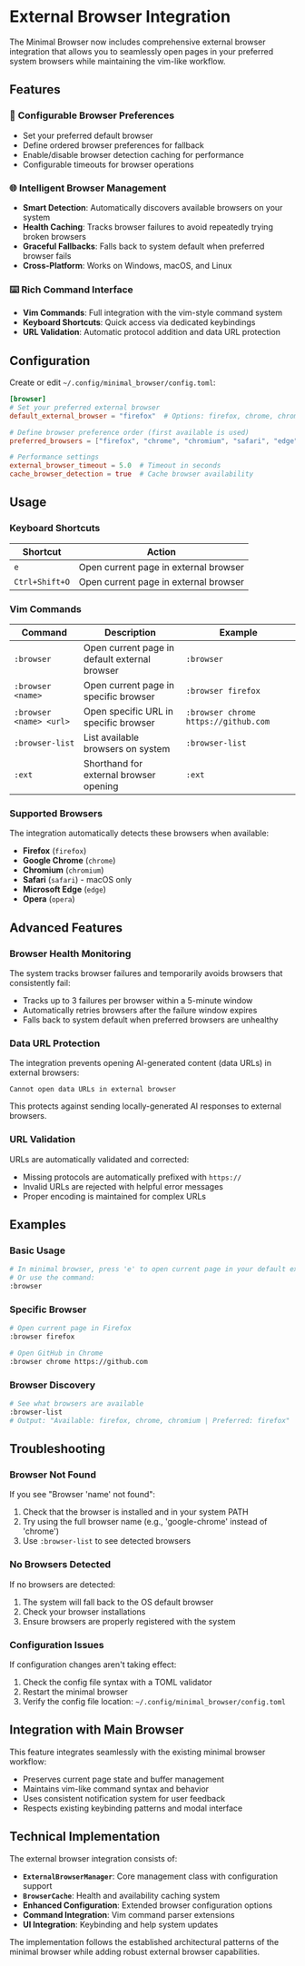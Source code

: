 # External Browser Integration

The Minimal Browser now includes comprehensive external browser integration that allows you to seamlessly open pages in your preferred system browsers while maintaining the vim-like workflow.

## Features

### 🔧 **Configurable Browser Preferences**
- Set your preferred default browser
- Define ordered browser preferences for fallback
- Enable/disable browser detection caching for performance
- Configurable timeouts for browser operations

### 🌐 **Intelligent Browser Management**
- **Smart Detection**: Automatically discovers available browsers on your system
- **Health Caching**: Tracks browser failures to avoid repeatedly trying broken browsers
- **Graceful Fallbacks**: Falls back to system default when preferred browser fails
- **Cross-Platform**: Works on Windows, macOS, and Linux

### ⌨️ **Rich Command Interface**
- **Vim Commands**: Full integration with the vim-style command system
- **Keyboard Shortcuts**: Quick access via dedicated keybindings
- **URL Validation**: Automatic protocol addition and data URL protection

## Configuration

Create or edit `~/.config/minimal_browser/config.toml`:

```toml
[browser]
# Set your preferred external browser
default_external_browser = "firefox"  # Options: firefox, chrome, chromium, safari, edge, opera

# Define browser preference order (first available is used)
preferred_browsers = ["firefox", "chrome", "chromium", "safari", "edge", "opera"]

# Performance settings
external_browser_timeout = 5.0  # Timeout in seconds
cache_browser_detection = true  # Cache browser availability
```

## Usage

### Keyboard Shortcuts

| Shortcut | Action |
|----------|--------|
| `e` | Open current page in external browser |
| `Ctrl+Shift+O` | Open current page in external browser |

### Vim Commands

| Command | Description | Example |
|---------|-------------|---------|
| `:browser` | Open current page in default external browser | `:browser` |
| `:browser <name>` | Open current page in specific browser | `:browser firefox` |
| `:browser <name> <url>` | Open specific URL in specific browser | `:browser chrome https://github.com` |
| `:browser-list` | List available browsers on system | `:browser-list` |
| `:ext` | Shorthand for external browser opening | `:ext` |

### Supported Browsers

The integration automatically detects these browsers when available:

- **Firefox** (`firefox`)
- **Google Chrome** (`chrome`)
- **Chromium** (`chromium`) 
- **Safari** (`safari`) - macOS only
- **Microsoft Edge** (`edge`)
- **Opera** (`opera`)

## Advanced Features

### Browser Health Monitoring

The system tracks browser failures and temporarily avoids browsers that consistently fail:

- Tracks up to 3 failures per browser within a 5-minute window
- Automatically retries browsers after the failure window expires
- Falls back to system default when preferred browsers are unhealthy

### Data URL Protection

The integration prevents opening AI-generated content (data URLs) in external browsers:

```
Cannot open data URLs in external browser
```

This protects against sending locally-generated AI responses to external browsers.

### URL Validation

URLs are automatically validated and corrected:

- Missing protocols are automatically prefixed with `https://`
- Invalid URLs are rejected with helpful error messages
- Proper encoding is maintained for complex URLs

## Examples

### Basic Usage
```bash
# In minimal browser, press 'e' to open current page in your default external browser
# Or use the command:
:browser
```

### Specific Browser
```bash
# Open current page in Firefox
:browser firefox

# Open GitHub in Chrome
:browser chrome https://github.com
```

### Browser Discovery
```bash
# See what browsers are available
:browser-list
# Output: "Available: firefox, chrome, chromium | Preferred: firefox"
```

## Troubleshooting

### Browser Not Found
If you see "Browser 'name' not found":
1. Check that the browser is installed and in your system PATH
2. Try using the full browser name (e.g., 'google-chrome' instead of 'chrome')
3. Use `:browser-list` to see detected browsers

### No Browsers Detected
If no browsers are detected:
1. The system will fall back to the OS default browser
2. Check your browser installations
3. Ensure browsers are properly registered with the system

### Configuration Issues
If configuration changes aren't taking effect:
1. Check the config file syntax with a TOML validator
2. Restart the minimal browser
3. Verify the config file location: `~/.config/minimal_browser/config.toml`

## Integration with Main Browser

This feature integrates seamlessly with the existing minimal browser workflow:

- Preserves current page state and buffer management
- Maintains vim-like command syntax and behavior
- Uses consistent notification system for user feedback
- Respects existing keybinding patterns and modal interface

## Technical Implementation

The external browser integration consists of:

- **`ExternalBrowserManager`**: Core management class with configuration support
- **`BrowserCache`**: Health and availability caching system
- **Enhanced Configuration**: Extended browser configuration options
- **Command Integration**: Vim command parser extensions
- **UI Integration**: Keybinding and help system updates

The implementation follows the established architectural patterns of the minimal browser while adding robust external browser capabilities.